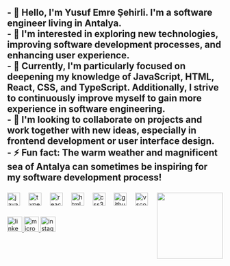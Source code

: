 <h2 align="left">- 👋 Hello, I'm Yusuf Emre Şehirli. I'm a software engineer living in Antalya.<br>
  - 👀 I'm interested in exploring new technologies, improving software development processes, and enhancing user experience.<br>
  - 🌱 Currently, I'm particularly focused on deepening my knowledge of JavaScript, HTML, React, CSS, and TypeScript. Additionally, I strive to continuously improve myself to gain more experience in software engineering.<br>
  - 💞️ I'm looking to collaborate on projects and work together with new ideas, especially in frontend development or user interface design.<br>
  - ⚡ Fun fact: The warm weather and magnificent sea of Antalya can sometimes be inspiring for my software development process!</h2>

###

<img align="right" height="154" src="https://media.giphy.com/media/v1.Y2lkPTc5MGI3NjExcDVoeDZwNHBweHRiaGF0YWNrb3B2NW8xcDExcDhraXpldzhhdzkyeiZlcD12MV9pbnRlcm5hbF9naWZfYnlfaWQmY3Q9Zw/qgQUggAC3Pfv687qPC/giphy.gif"  />

###

<div align="left">
  <img src="https://cdn.jsdelivr.net/gh/devicons/devicon/icons/javascript/javascript-original.svg" height="30" alt="javascript logo"  />
  <img width="12" />
  <img src="https://cdn.jsdelivr.net/gh/devicons/devicon/icons/typescript/typescript-original.svg" height="30" alt="typescript logo"  />
  <img width="12" />
  <img src="https://cdn.jsdelivr.net/gh/devicons/devicon/icons/react/react-original.svg" height="30" alt="react logo"  />
  <img width="12" />
  <img src="https://cdn.jsdelivr.net/gh/devicons/devicon/icons/html5/html5-original.svg" height="30" alt="html5 logo"  />
  <img width="12" />
  <img src="https://cdn.jsdelivr.net/gh/devicons/devicon/icons/css3/css3-original.svg" height="30" alt="css3 logo"  />
  <img width="12" />
  <img src="https://cdn.jsdelivr.net/gh/devicons/devicon/icons/github/github-original.svg" height="30" alt="github logo"  />
  <img width="12" />
  <img src="https://cdn.jsdelivr.net/gh/devicons/devicon/icons/vscode/vscode-original.svg" height="30" alt="vscode logo"  />
</div>

###

<div align="left">
  <a href="https://www.linkedin.com/in/yusuf-emre-şehirli-a52630303" target="_blank">
    <img src="https://img.shields.io/static/v1?message=LinkedIn&logo=linkedin&label=&color=0077B5&logoColor=white&labelColor=&style=for-the-badge" height="35" alt="linkedin logo"  />
  </a>
  <a href="mailto: yusufemresehirli@hotmail.com" target="_blank">
    <img src="https://img.shields.io/static/v1?message=Outlook&logo=microsoft-outlook&label=&color=0078D4&logoColor=white&labelColor=&style=for-the-badge" height="35" alt="microsoft-outlook logo"  />
  </a>
  <a href="https://www.instagram.com/yusufemresehirlii/ " target="_blank">
    <img src="https://img.shields.io/static/v1?message=Instagram&logo=instagram&label=&color=E4405F&logoColor=white&labelColor=&style=for-the-badge" height="35" alt="instagram logo"  />
  </a>
</div>

###
